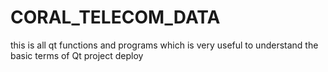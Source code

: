 # CORAL_TELECOM_DATA
this is all qt functions and programs which is very useful to understand the basic terms of Qt project deploy

